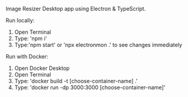 Image Resizer Desktop app using Electron & TypeScript.

Run locally:

1. Open Terminal
2. Type: 'npm i'
3. Type:'npm start' or 'npx electronmon .' to see changes immediately

Run with Docker:

1. Open Docker Desktop
2. Open Terminal
3. Type: 'docker build -t [choose-container-name] .'
4. Type: 'docker run -dp 3000:3000 [choose-container-name]'
